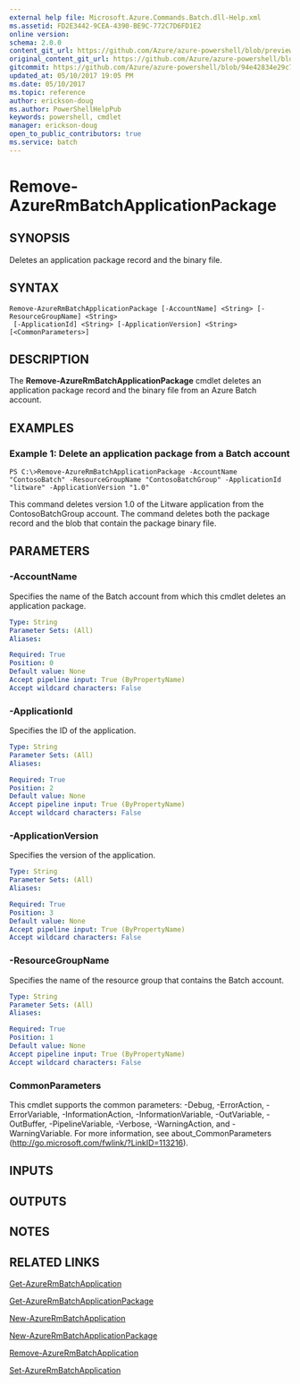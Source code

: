```yaml
---
external help file: Microsoft.Azure.Commands.Batch.dll-Help.xml
ms.assetid: FD2E3442-9CEA-4390-BE9C-772C7D6FD1E2
online version:
schema: 2.0.0
content_git_url: https://github.com/Azure/azure-powershell/blob/preview/src/ResourceManager/AzureBatch/Commands.Batch/help/Remove-AzureRmBatchApplicationPackage.md
original_content_git_url: https://github.com/Azure/azure-powershell/blob/preview/src/ResourceManager/AzureBatch/Commands.Batch/help/Remove-AzureRmBatchApplicationPackage.md
gitcommit: https://github.com/Azure/azure-powershell/blob/94e42834e29c78cafba9e3f1e99e14af92561036
updated_at: 05/10/2017 19:05 PM
ms.date: 05/10/2017
ms.topic: reference
author: erickson-doug
ms.author: PowerShellHelpPub
keywords: powershell, cmdlet
manager: erickson-doug
open_to_public_contributors: true
ms.service: batch
---
```


# Remove-AzureRmBatchApplicationPackage

## SYNOPSIS
Deletes an application package record and the binary file.

## SYNTAX

```
Remove-AzureRmBatchApplicationPackage [-AccountName] <String> [-ResourceGroupName] <String>
 [-ApplicationId] <String> [-ApplicationVersion] <String> [<CommonParameters>]
```

## DESCRIPTION
The **Remove-AzureRmBatchApplicationPackage** cmdlet deletes an application package record and the binary file from an Azure Batch account.

## EXAMPLES

### Example 1: Delete an application package from a Batch account
```
PS C:\>Remove-AzureRmBatchApplicationPackage -AccountName "ContosoBatch" -ResourceGroupName "ContosoBatchGroup" -ApplicationId "litware" -ApplicationVersion "1.0"
```

This command deletes version 1.0 of the Litware application from the ContosoBatchGroup account.
The command deletes both the package record and the blob that contain the package binary file.

## PARAMETERS

### -AccountName
Specifies the name of the Batch account from which this cmdlet deletes an application package.

```yaml
Type: String
Parameter Sets: (All)
Aliases: 

Required: True
Position: 0
Default value: None
Accept pipeline input: True (ByPropertyName)
Accept wildcard characters: False
```

### -ApplicationId
Specifies the ID of the application.

```yaml
Type: String
Parameter Sets: (All)
Aliases: 

Required: True
Position: 2
Default value: None
Accept pipeline input: True (ByPropertyName)
Accept wildcard characters: False
```

### -ApplicationVersion
Specifies the version of the application.

```yaml
Type: String
Parameter Sets: (All)
Aliases: 

Required: True
Position: 3
Default value: None
Accept pipeline input: True (ByPropertyName)
Accept wildcard characters: False
```

### -ResourceGroupName
Specifies the name of the resource group that contains the Batch account.

```yaml
Type: String
Parameter Sets: (All)
Aliases: 

Required: True
Position: 1
Default value: None
Accept pipeline input: True (ByPropertyName)
Accept wildcard characters: False
```

### CommonParameters
This cmdlet supports the common parameters: -Debug, -ErrorAction, -ErrorVariable, -InformationAction, -InformationVariable, -OutVariable, -OutBuffer, -PipelineVariable, -Verbose, -WarningAction, and -WarningVariable. For more information, see about_CommonParameters (http://go.microsoft.com/fwlink/?LinkID=113216).

## INPUTS

## OUTPUTS

## NOTES

## RELATED LINKS

[Get-AzureRmBatchApplication](./Get-AzureRmBatchApplication.md)

[Get-AzureRmBatchApplicationPackage](./Get-AzureRmBatchApplicationPackage.md)

[New-AzureRmBatchApplication](./New-AzureRmBatchApplication.md)

[New-AzureRmBatchApplicationPackage](./New-AzureRmBatchApplicationPackage.md)

[Remove-AzureRmBatchApplication](./Remove-AzureRmBatchApplication.md)

[Set-AzureRmBatchApplication](./Set-AzureRmBatchApplication.md)


